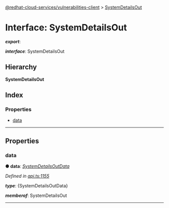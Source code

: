 [@redhat-cloud-services/vulnerabilities-client](../README.md) > [SystemDetailsOut](../interfaces/systemdetailsout.md)

# Interface: SystemDetailsOut

*__export__*: 

*__interface__*: SystemDetailsOut

## Hierarchy

**SystemDetailsOut**

## Index

### Properties

* [data](systemdetailsout.md#data)

---

## Properties

<a id="data"></a>

###  data

**● data**: *[SystemDetailsOutData](systemdetailsoutdata.md)*

*Defined in [api.ts:1155](https://github.com/RedHatInsights/javascript-clients/blob/master/packages/vulnerabilities/api.ts#L1155)*

*__type__*: {SystemDetailsOutData}

*__memberof__*: SystemDetailsOut

___

